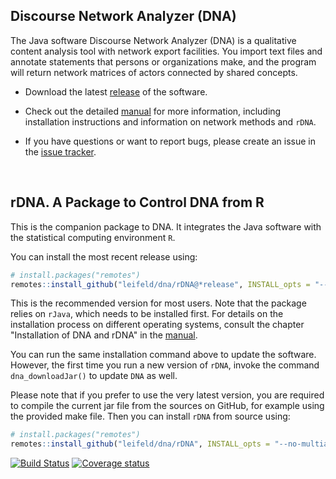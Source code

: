 ## Discourse Network Analyzer (DNA)

The Java software Discourse Network Analyzer (DNA) is a qualitative content analysis tool with network export facilities. You import text files and annotate statements that persons or organizations make, and the program will return network matrices of actors connected by shared concepts.

- Download the latest [release](https://github.com/leifeld/dna/releases) of the software.

- Check out the detailed [manual](https://github.com/leifeld/dna/releases/download/v2.0-beta.23/dna-manual.pdf) for more information, including installation instructions and information on network methods and `rDNA`.

- If you have questions or want to report bugs, please create an issue in the [issue tracker](https://github.com/leifeld/dna/issues).

<br />

## rDNA. A Package to Control DNA from R

This is the companion package to DNA. It integrates the Java software with the statistical computing environment `R`.

You can install the most recent release using:

``` r
# install.packages("remotes")
remotes::install_github("leifeld/dna/rDNA@*release", INSTALL_opts = "--no-multiarch")
```

This is the recommended version for most users. Note that the package relies on `rJava`, which needs to be installed first. For details on the installation process on different operating systems, consult the chapter "Installation of DNA and rDNA" in the [manual](https://github.com/leifeld/dna/releases/download/v2.0-beta.23/dna-manual.pdf).

You can run the same installation command above to update the software. However, the first time you run a new version of `rDNA`, invoke the command `dna_downloadJar()` to update `DNA` as well.

Please note that if you prefer to use the very latest version, you are required to compile the current jar file from the sources on GitHub, for example using the provided make file. Then you can install `rDNA` from source using:

``` r
# install.packages("remotes")
remotes::install_github("leifeld/dna/rDNA", INSTALL_opts = "--no-multiarch")
```

[![Build Status](https://travis-ci.org/leifeld/dna.svg?branch=master)](https://travis-ci.org/leifeld/dna) [![Coverage status](https://codecov.io/gh/leifeld/dna/branch/master/graph/badge.svg)](https://codecov.io/github/leifeld/dna?branch=master)